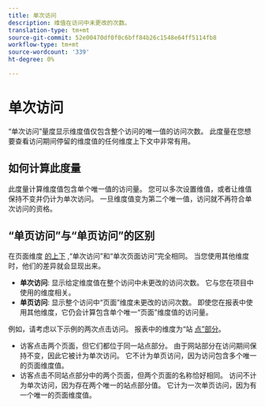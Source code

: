 ```yaml
---
title: 单次访问
description: 维值在访问中未更改的次数。
translation-type: tm+mt
source-git-commit: 52e00470df0f0c6bff84b26c1548e64ff5114fb8
workflow-type: tm+mt
source-wordcount: '339'
ht-degree: 0%

---
```



# 单次访问

“单次访问”量度显示维度值仅包含整个访问的唯一值的访问次数。 此度量在您想要查看访问期间停留的维度值的任何维度上下文中非常有用。

## 如何计算此度量

此度量计算维度值包含单个唯一值的访问量。 您可以多次设置维值，或者让维值保持不变并仍计为单次访问。 一旦维度值变为第二个唯一值，访问就不再符合单次访问的资格。

## “单页访问”与“单页访问”的区别

在页面维度 [的上下](../dimensions/page.md) ,“单次访问”和“单次页面访问”完全相同。 当您使用其他维度时，他们的差异就会显现出来。

* **单次访问**: 显示给定维度值在整个访问中未更改的访问次数。 它与您在项目中使用的维度相关。
* **单页访问**: 显示整个访问中“页面”维度未更改的访问次数。 即使您在报表中使用其他维度，它仍会计算包含单个唯一“页面”维度值的访问量。

例如，请考虑以下示例的两次点击访问。 报表中的维度为“站 [点”部分](../dimensions/site-section.md)。

* 访客点击两个页面，但它们都位于同一站点部分。 由于网站部分在访问期间保持不变，因此它被计为单次访问。 它不计为单页访问，因为访问包含多个唯一的页面维度值。
* 访客点击不同站点部分中的两个页面，但两个页面的名称恰好相同。 访问不计为单次访问，因为存在两个唯一的站点部分值。 它计为一次单页访问，因为有一个唯一的页面维度值。
